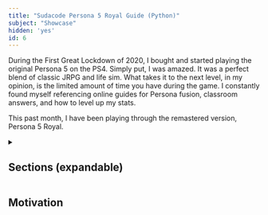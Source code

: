 ```yaml
---
title: "Sudacode Persona 5 Royal Guide (Python)"
subject: "Showcase"
hidden: 'yes'
id: 6
---
```


During the First Great Lockdown of 2020, I bought and started playing the
original Persona 5 on the PS4.  Simply put, I was amazed.  It was a perfect
blend of classic JRPG and life sim.  What takes it to the next level, in my
opinion, is the limited amount of time you have during the game.  I constantly
found myself referencing online guides for Persona fusion, classroom answers,
and how to level up my stats.

This past month, I have been playing through the remastered version, Persona 5
Royal.


<details>
<summary><h2>Sections (expandable)</h2></summary>

- [Motivation](#motivation)

</details>

## Motivation <a name="motivation"></a>
